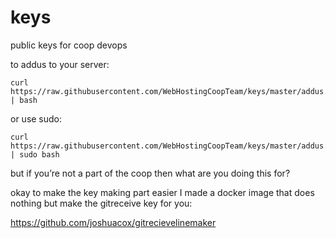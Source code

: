 keys
====

public keys for coop devops

to addus to your server:

```
curl https://raw.githubusercontent.com/WebHostingCoopTeam/keys/master/addus.sh | bash
```

or use sudo:

```
curl https://raw.githubusercontent.com/WebHostingCoopTeam/keys/master/addus.sh | sudo bash
```

but if you’re not a part of the coop then what are you doing this for?

okay to make the key making part easier I made a docker image that does nothing but make the gitreceive key for you:

https://github.com/joshuacox/gitrecievelinemaker
